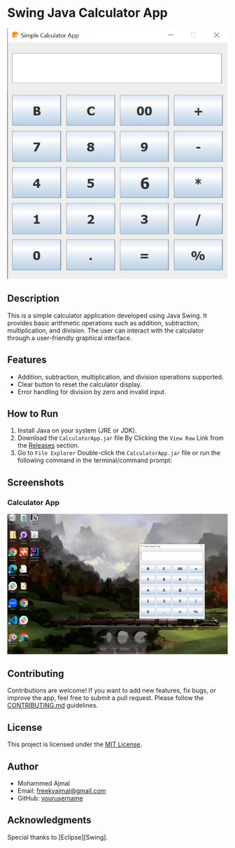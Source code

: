 # Swing Java Calculator App

![Calculator App Screenshot](./Screenshot%202023-07-26%20162247.png)

## Description
This is a simple calculator application developed using Java Swing. It provides basic arithmetic operations such as addition, subtraction, multiplication, and division. The user can interact with the calculator through a user-friendly graphical interface.

## Features
- Addition, subtraction, multiplication, and division operations supported.
- Clear button to reset the calculator display.
- Error handling for division by zero and invalid input.

## How to Run
1. Install Java on your system (JRE or JDK).
2. Download the `CalculatorApp.jar` file By Clicking the `View Raw` Link from the [Releases](https://github.com/Ajmal112/Swing_Java_Calculator_App/blob/main/src/Calculator/Calculator.jar) section.
3. Go to `File Explorer` Double-click the `CalculatorApp.jar` file or run the following command in the terminal/command prompt:

## Screenshots

### Calculator App
![Calculator App Screenshot](./desktopcalci.png)

## Contributing
Contributions are welcome! If you want to add new features, fix bugs, or improve the app, feel free to submit a pull request. Please follow the [CONTRIBUTING.md](./CONTRIBUTING.md) guidelines.

## License
This project is licensed under the [MIT License](./LICENSE).

## Author
- Mohammed Ajmal
- Email: freekyajmal@gmail.com
- GitHub: [yourusername](https://github.com/Ajmal112/)

## Acknowledgments
Special thanks to [Eclipse][Swing].

